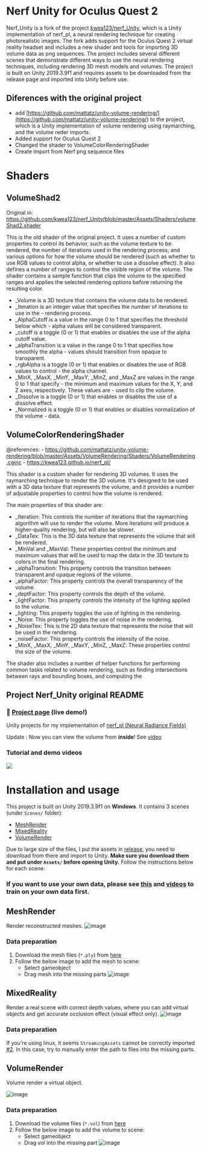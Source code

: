 # Nerf Unity for Oculus Quest 2

Nerf_Unity is a fork of the project  [kwea123/nerf_Unity](kwea123/nerf_Unity), which is a Unity implementation of nerf_pl, a neural rendering technique for creating photorealistic images. The fork adds support for the Oculus Quest 2 virtual reality headset and includes a new shader and tools for importing 3D volume data as png sequences. The project includes several different scenes that demonstrate different ways to use the neural rendering techniques, including rendering 3D mesh models and volumes. The project is built on Unity 2019.3.9f1 and requires assets to be downloaded from the release page and imported into Unity before use.


## Diferences with the original project

- add [https://github.com/mattatz/unity-volume-rendering/](https://github.com/mattatz/unity-volume-rendering/) to the project, which is a Unity implementation of volume rendering using raymarching, and the volume reder imports.
- Added support for Oculus Quest 2
- Changed the shader to VolumeColorRenderingShader
- Create import from Nerf png sequence files

  

# Shaders

## VolumeShad2

Original in: https://github.com/kwea123/nerf_Unity/blob/master/Assets/Shaders/volumeShad2.shader


This is the old shader of the original project. It uses a number of custom properties to control its behavior, such as the volume texture to be rendered, the number of iterations used in the rendering process, and various options for how the volume should be rendered (such as whether to use RGB values to control alpha, or whether to use a dissolve effect). It also defines a number of ranges to control the visible region of the volume. The shader contains a sample function that clips the volume to the specified ranges and applies the selected rendering options before returning the resulting color.

- _Volume is a 3D texture that contains the volume data to be rendered.
- _Iteration is an integer value that specifies the number of iterations to use in the - rendering process.
- _AlphaCutoff is a value in the range 0 to 1 that specifies the threshold below which - alpha values will be considered transparent.
- _cutoff is a toggle (0 or 1) that enables or disables the use of the alpha cutoff value.
- _alphaTransition is a value in the range 0 to 1 that specifies how smoothly the alpha - values should transition from opaque to transparent.
- _rgbAlpha is a toggle (0 or 1) that enables or disables the use of RGB values to control - the alpha channel.
- _MinX, _MaxX, _MinY, _MaxY, _MinZ, and _MaxZ are values in the range 0 to 1 that specify - the minimum and maximum values for the X, Y, and Z axes, respectively. These values are - used to clip the volume.
- _Dissolve is a toggle (0 or 1) that enables or disables the use of a dissolve effect.
- _Normalized is a toggle (0 or 1) that enables or disables normalization of the volume - data.

## VolumeColorRenderingShader


@references:
    - https://github.com/mattatz/unity-volume-rendering/blob/master/Assets/VolumeRendering/Shaders/VolumeRendering.cginc
    - https://kwea123.github.io/nerf_pl/


This shader is a custom shader for rendering 3D volumes. It uses the raymarching technique to render the 3D volume. It's designed to be used with a 3D data texture that represents the volume, and it provides a number of adjustable properties to control how the volume is rendered.

The main properties of this shader are:

- _Iteration: This controls the number of iterations that the raymarching algorithm will use to render the volume. More iterations will produce a higher-quality rendering, but will also be slower.
- _DataTex: This is the 3D data texture that represents the volume that will be rendered.
- _MinVal and _MaxVal: These properties control the minimum and maximum values that will be used to map the data in the 3D texture to colors in the final rendering.
- _alphaTransition: This property controls the transition between transparent and opaque regions of the volume.
- _alphaFactor: This property controls the overall transparency of the volume.
- _deptFactor: This property controls the depth of the volume.
- _lightFactor: This property controls the intensity of the lighting applied to the volume.
- _lighting: This property toggles the use of lighting in the rendering.
- _Noise: This property toggles the use of noise in the rendering.
- _NoiseTex: This is the 2D data texture that represents the noise that will be used in the rendering.
- _noiseFactor: This property controls the intensity of the noise.    
- _MinX, _MaxX, _MinY, _MaxY, _MinZ, _MaxZ: These properties control the size of the volume. 

The shader also includes a number of helper functions for performing common tasks related to volume rendering, such as finding intersections between rays and bounding boxes, and computing the 


## Project Nerf_Unity original README

### :gem: [**Project page**](https://kwea123.github.io/nerf_pl/) (live demo!)

Unity projects for my implementation of [nerf_pl (Neural Radiance Fields)](https://github.com/kwea123/nerf_pl)

Update : Now you can view the volume from **inside**! See [video](https://youtu.be/JJfG2G5ebv4)

### Tutorial and demo videos
<a href="https://www.youtube.com/playlist?list=PLDV2CyUo4q-K02pNEyDr7DYpTQuka3mbV">
<img src="https://user-images.githubusercontent.com/11364490/80913471-d5781080-8d7f-11ea-9f72-9d68402b8271.png">
</a>

# Installation and usage

This project is built on Unity 2019.3.9f1 on **Windows**. It contains 3 scenes (under `Scenes/` folder):
*  [MeshRender](#meshrender)
*  [MixedReality](#mixedreality)
*  [VolumeRender](#volumerender)

Due to large size of the files, I put the assets in [release](https://github.com/kwea123/nerf_Unity/releases), you need to download from there and import to Unity. **Make sure you download them and put under `Assets/` before opening Unity.** Follow the instructions below for each scene:

### If you want to use your own data, please see [this](https://github.com/kwea123/nerf_pl/blob/master/README_Unity.md) and [videos](https://www.youtube.com/playlist?list=PLDV2CyUo4q-K02pNEyDr7DYpTQuka3mbV) to train on your own data first.

## MeshRender

Render reconstructed meshes.
![image](https://user-images.githubusercontent.com/11364490/82660030-91807900-9c64-11ea-8f4f-7ac3c57f7d9e.png)

### Data preparation

1.  Download the mesh files (`*.ply`) from [here](https://github.com/kwea123/nerf_Unity/releases)
2.  Follow the below image to add the mesh to scene:
    *  Select gameobject
    *  Drag mesh into the missing parts
![image](https://user-images.githubusercontent.com/11364490/82660456-5df21e80-9c65-11ea-95c2-732fa4fed936.png)

## MixedReality

Render a real scene with correct depth values, where you can add virtual objects and get accurate occlusion effect (visual effect only).
![image](https://user-images.githubusercontent.com/11364490/82661303-b8d84580-9c66-11ea-8477-4e9f49192a08.png)

### Data preparation
If you're using linux, it seems `StreamingAssets` cannot be correctly imported [#2](/../../issues/2). In this case, try to manually enter the path to files into the missing parts. 

## VolumeRender
Volume render a virtual object.

![image](https://user-images.githubusercontent.com/11364490/82661894-d954cf80-9c67-11ea-916f-d441b522ecc1.png)

### Data preparation

1.  Download the volume files (`*.vol`) from [here](https://github.com/kwea123/nerf_Unity/releases)
2.  Follow the below image to add the volume to scene:
    *  Select gameobject
    *  Drag vol into the missing part
![image](https://user-images.githubusercontent.com/11364490/82661695-72371b00-9c67-11ea-96cd-4f1972fdf48b.png)

